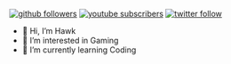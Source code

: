 [![github followers](https://img.shields.io/github/followers/EnHawk?style=social)](https://github.com/EnHawk)
[![youtube subscribers](https://img.shields.io/youtube/channel/subscribers/UCqePBcLzjDnS6SvIJ4g0IbQ?style=social)](https://youtube.com/@EnlightHawk)
[![twitter follow](https://img.shields.io/twitter/follow/EnlightHawk?style=social)](https://twitter.com/EnlightHawk)
- 👋 Hi, I’m Hawk
- 👀 I’m interested in Gaming
- 🌱 I’m currently learning Coding

<!---
EnHawk/EnHawk is a ✨ special ✨ repository because its `README.md` (this file) appears on your GitHub profile.
You can click the Preview link to take a look at your changes.
--->
